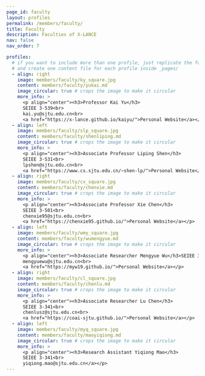 ```yaml
---
page_id: faculty
layout: profiles
permalink: /members/faculty/
title: Faculty
description: Faculties of X-LANCE
nav: false
nav_order: 7

profiles:
  # if you want to include more than one profile, just replicate the following block
  # and create one content file for each profile inside _pages/
  - align: right
    image: members/faculty/ky_square.jpg
    content: members/faculty/yukai.md
    image_circular: true # crops the image to make it circular
    more_info: >
      <p align="center"><h3>Professor Kai Yu</h3>
      SEIEE 3-539<br>
      kai.yu@sjtu.edu.cn<br>
      <a href="https://x-lance.github.io/kaiyu/">Personal Website</a></p>
  - align: left
    image: members/faculty/slp_square.jpg
    content: members/faculty/shenliping.md
    image_circular: true # crops the image to make it circular
    more_info: >
      <p align="center"><h3>Associate Professor Liping Shen</h3>
      SEIEE 3-531<br>
      lpshen@sjtu.edu.cn<br>
      <a href="https://www.cs.sjtu.edu.cn/~shen-lp/">Personal Website</a></p>
  - align: right
    image: members/faculty/cx_square.jpg
    content: members/faculty/chenxie.md
    image_circular: true # crops the image to make it circular
    more_info: >
      <p align="center"><h3>Associate Professor Xie Chen</h3>
      SEIEE 3-501<br>
      chenxie95@sjtu.edu.cn<br>
      <a href="https://chenxie95.github.io/">Personal Website</a></p>
  - align: left
    image: members/faculty/wmy_square.jpg
    content: members/faculty/wumengyue.md
    image_circular: true # crops the image to make it circular
    more_info: >
      <p align="center"><h3>Associate Researcher Mengyue Wu</h3>SEIEE 3-524<br>
      mengyuewu@sjtu.edu.cn<br>
      <a href="https://myw19.github.io/">Personal Website</a></p>
  - align: right
    image: members/faculty/cl_square.jpg
    content: members/faculty/chenlu.md
    image_circular: true # crops the image to make it circular
    more_info: >
      <p align="center"><h3>Associate Researcher Lu Chen</h3>
      SEIEE 3-341<br>
      chenlusz@sjtu.edu.cn<br>
      <a href="https://coai-sjtu.github.io/">Personal Website</a></p>
  - align: left
    image: members/faculty/myq_square.jpg
    content: members/faculty/maoyiqiong.md
    image_circular: true # crops the image to make it circular
    more_info: >
      <p align="center"><h3>Research Assistant Yiqiong Mao</h3>
      SEIEE 3-341<br>
      yiqiong.mao@sjtu.edu.cn</a></p>
---
```

